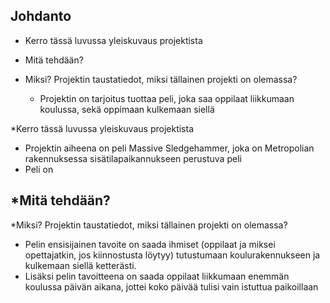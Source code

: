 ## Johdanto


* Kerro tässä luvussa yleiskuvaus projektista 




* Mitä tehdään? 



* Miksi? Projektin taustatiedot, miksi tällainen projekti on olemassa?  
  - Projektin on tarjoitus tuottaa peli, joka saa oppilaat liikkumaan koulussa, sekä oppimaan kulkemaan siellä





 *Kerro tässä luvussa yleiskuvaus projektista
  - Projektin aiheena on peli Massive Sledgehammer, joka on Metropolian rakennuksessa sisätilapaikannukseen perustuva peli
  - Peli on 
  
  

 *Mitä tehdään?
  -




 *Miksi? Projektin taustatiedot, miksi tällainen projekti on olemassa?  
  - Pelin ensisijainen tavoite on saada ihmiset (oppilaat ja miksei opettajatkin, jos kiinnostusta löytyy) tutustumaan              koulurakennukseen ja kulkemaan siellä ketterästi.
  - Lisäksi pelin tavoitteena on saada oppilaat liikkumaan enemmän koulussa päivän aikana, jottei koko päivää tulisi vain           istuttua paikoillaan
  
